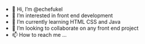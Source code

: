 - 👋 Hi, I’m @echefukel
- 👀 I’m interested in front end development 
- 🌱 I’m currently learning HTML CSS and Java
- 💞️ I’m looking to collaborate on any front end project
- 📫 How to reach me ...

<!---
echefukel/echefukel is a ✨ special ✨ repository because its `README.md` (this file) appears on your GitHub profile.
You can click the Preview link to take a look at your changes.
--->
